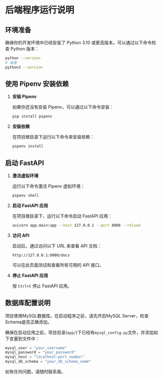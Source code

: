 # 后端程序运行说明

## 环境准备

确保你的开发环境中已经安装了 Python 3.10 或更高版本。可以通过以下命令检查 Python 版本：

```bash
python --version
# 或者
python3 --version
```

## 使用 Pipenv 安装依赖

1. **安装 Pipenv**

   如果你还没有安装 Pipenv，可以通过以下命令安装：

   ```bash
   pip install pipenv
   ```

2. **安装依赖**

   在项目根目录下运行以下命令来安装依赖：

   ```bash
   pipenv install
   ```

## 启动 FastAPI

1. **激活虚拟环境**

   运行以下命令激活 Pipenv 虚拟环境：

   ```bash
   pipenv shell
   ```

2. **启动 FastAPI 应用**

   在项目根目录下，运行以下命令启动 FastAPI 应用：

   ```bash
   uvicorn app.main:app --host 127.0.0.1 --port 8000 --reload
   ```
3. **访问 API**

   启动后，通过访问以下 URL 来查看 API 文档：

   ```
   http://127.0.0.1:8000/docs
   ```

   可以在此页面测试和查看所有可用的 API 接口。

4. **停止 FastAPI 应用**

   按 `Ctrl+C` 停止 FastAPI 应用。

## 数据库配置说明

项目使用MySQL数据库。在启动程序之前，请先开启MySQL Server，检查Schema是否正确添加。

确保在启动应用之前，项目目录(`app/`)下已经有`mysql_config.py`文件，并添加如下变量到文件中：
```python
mysql_user = "your_username"
mysql_password = "your_password"
mysql_host = "localhost:port_number"
mysql_db_schema = "your_db_schema_name"
``` 

如有任何问题，请随时联系我。
